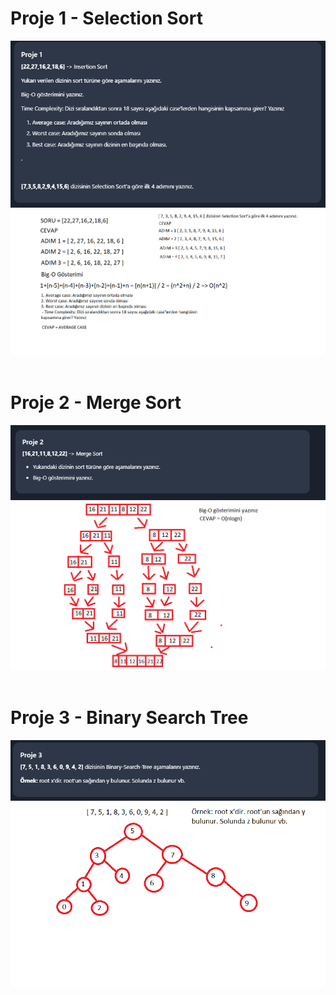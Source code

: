 # Proje 1 - Selection Sort

<img src="soru1.PNG">

<img src="cevap1.png">

<br>
<br>

# Proje 2 - Merge Sort

<img src="soru2.PNG">

<img src="cevap 2.png">

<br>
<br>

# Proje 3 - Binary Search Tree

<img src="soru3.PNG">

<img src="cevap 3.png">